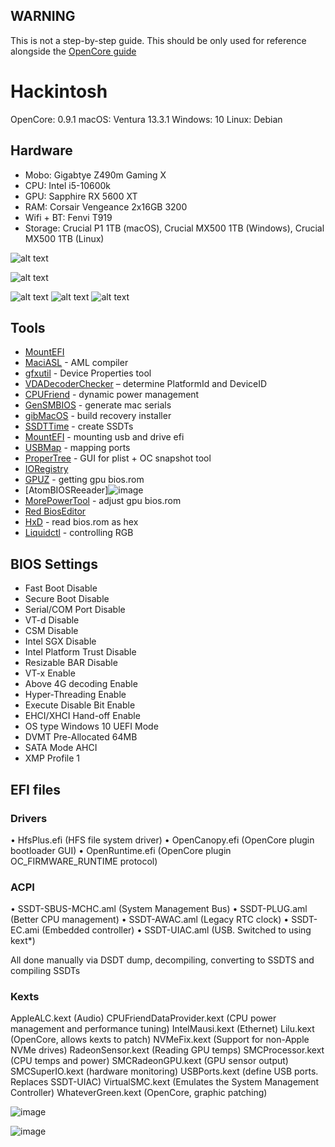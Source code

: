 ## WARNING
This is not a step-by-step guide. This should be only used for reference alongside the [OpenCore guide](https://dortania.github.io/OpenCore-Install-Guide/)


# Hackintosh
OpenCore:	0.9.1
macOS: 	Ventura 13.3.1
Windows:	10
Linux:		Debian

## Hardware	
- Mobo:		Gigabtye Z490m Gaming X
- CPU:		Intel i5-10600k
- GPU:		Sapphire RX 5600 XT
- RAM:		Corsair Vengeance 2x16GB 3200
- Wifi + BT:	Fenvi T919
- Storage:	Crucial P1 1TB (macOS), Crucial MX500 1TB (Windows), Crucial MX500 1TB (Linux)



![alt text](https://github.com/oxonomi/Hackintosh/blob/main/images/info.png?raw=true)

![alt text](https://github.com/oxonomi/Hackintosh/blob/main/images/Cinebench.png?raw=true)

![alt text](https://github.com/oxonomi/Hackintosh/blob/main/images/Geekbench.png?raw=true)
![alt text](https://github.com/oxonomi/Hackintosh/blob/main/images/Geek%20bench%20compute%20OpenCL.png?raw=true)
![alt text](https://github.com/oxonomi/Hackintosh/blob/main/images/Geek%20bench%20compute%20Metal.png?raw=true)

## Tools
- [MountEFI](https://github.com/corpnewt/MountEFI)
- [MaciASL](https://github.com/acidanthera/MaciASL) - AML compiler
- [gfxutil](https://github.com/acidanthera/gfxutil) - Device Properties tool 
- [VDADecoderChecker](https://github.com/cylonbrain/VDADecoderCheck) – determine PlatformId and DeviceID
- [CPUFriend](https://github.com/acidanthera/CPUFriend) - dynamic power management 
- [GenSMBIOS](https://github.com/corpnewt/GenSMBIOS) - generate mac serials 
- [gibMacOS](https://github.com/corpnewt/gibMacOS) - build recovery installer
- [SSDTTime](https://github.com/corpnewt/SSDTTime) - create SSDTs 
- [MountEFI](https://github.com/corpnewt/MountEFI) - mounting usb and drive efi
- [USBMap](https://github.com/corpnewt/USBMap) - mapping ports 
- [ProperTree](https://github.com/corpnewt/ProperTree) - GUI for plist + OC snapshot tool 
- [IORegistry](https://github.com/vulgo/IORegistryExplorer)
- [GPUZ](https://www.techpowerup.com/download/gpu-z/) - getting gpu bios.rom  
- [AtomBIOSReeader]![image](https://github.com/oxonomi/Hackintosh/assets/130058100/23b2711a-7b3d-4f79-b222-cb7a15d4307c)
- [MorePowerTool](https://www.igorslab.de/en/download-area-new-version-of-morepowertool-mpt-and-final-release-of-redbioseditor-rbe/) - adjust gpu bios.rom 
- [Red BiosEditor](https://www.igorslab.de/en/download-area-new-version-of-morepowertool-mpt-and-final-release-of-redbioseditor-rbe/)
- [HxD](https://mh-nexus.de/en/hxd/) - read bios.rom as hex 
- [Liquidctl](https://mh-nexus.de/en/hxd/) - controlling RGB 


## BIOS Settings
- Fast Boot			          Disable
- Secure Boot 		        Disable
- Serial/COM Port		      Disable
- VT-d 			              Disable
- CSM 			              Disable
- Intel SGX 			        Disable
- Intel Platform Trust	  Disable
- Resizable BAR		        Disable
- VT-x			              Enable
- Above 4G decoding	      Enable
- Hyper-Threading		      Enable
- Execute Disable Bit	    Enable
- EHCI/XHCI Hand-off	    Enable
- OS type 			          Windows 10 UEFI Mode
- DVMT Pre-Allocated	    64MB
- SATA Mode 		          AHCI
- XMP               			Profile 1


## EFI files

### Drivers
•	HfsPlus.efi			(HFS file system driver)
•	OpenCanopy.efi		(OpenCore plugin bootloader GUI)
•	OpenRuntime.efi		(OpenCore plugin OC_FIRMWARE_RUNTIME protocol)

### ACPI 
•	SSDT-SBUS-MCHC.aml	(System Management Bus)
•	SSDT-PLUG.aml		(Better CPU management)
•	SSDT-AWAC.aml		(Legacy RTC clock)
•	SSDT-EC.ami		(Embedded controller)
•	SSDT-UIAC.aml		(USB. Switched to using kext*)

All done manually via DSDT dump, decompiling, converting to SSDTS and compiling SSDTs	

### Kexts
AppleALC.kext				(Audio)
CPUFriendDataProvider.kext		(CPU power management and performance tuning)
IntelMausi.kext			(Ethernet)
Lilu.kext				(OpenCore, allows kexts to patch)
NVMeFix.kext				(Support for non-Apple NVMe drives)
RadeonSensor.kext			(Reading GPU temps)
SMCProcessor.kext			(CPU temps and power)
SMCRadeonGPU.kext			(GPU sensor output)
SMCSuperIO.kext			(hardware monitoring)
USBPorts.kext				(define USB ports. Replaces SSDT-UIAC)
VirtualSMC.kext			(Emulates the System Management Controller)
WhateverGreen.kext			(OpenCore, graphic patching)

![image](https://github.com/oxonomi/Hackintosh/assets/130058100/33227d3d-356a-41e7-a55a-1207e48115ce)





![image](https://github.com/oxonomi/Hackintosh/assets/130058100/30b17b02-10b3-4968-800c-baf73c14d53a)
